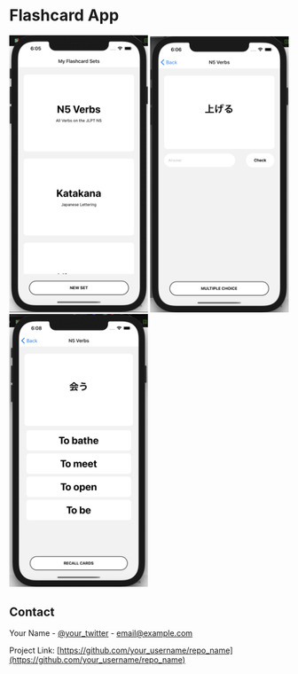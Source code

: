 # Flashcard App

<p float="left">
  <img src="/demo1.png" width="250" />
  <img src="/demo2.png" width="250" /> 
  <img src="/demo3.png" width="250" />
</p>

<!-- CONTACT -->
## Contact

Your Name - [@your_twitter](https://twitter.com/your_username) - email@example.com

Project Link: [https://github.com/your_username/repo_name](https://github.com/your_username/repo_name)